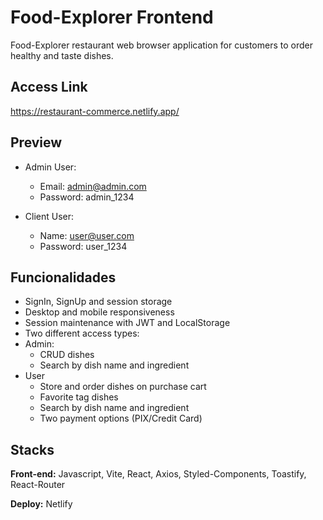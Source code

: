 # Food-Explorer Frontend

Food-Explorer restaurant web browser application for customers to order healthy and taste dishes.

## Access Link

https://restaurant-commerce.netlify.app/

## Preview

- Admin User:

  - Email: admin@admin.com
  - Password: admin_1234

- Client User:
  - Name: user@user.com
  - Password: user_1234

## Funcionalidades

- SignIn, SignUp and session storage
- Desktop and mobile responsiveness
- Session maintenance with JWT and LocalStorage
- Two different access types:
- Admin:
  - CRUD dishes
  - Search by dish name and ingredient
- User
  - Store and order dishes on purchase cart
  - Favorite tag dishes
  - Search by dish name and ingredient
  - Two payment options (PIX/Credit Card)

## Stacks

**Front-end:** Javascript, Vite, React, Axios, Styled-Components, Toastify, React-Router

**Deploy:** Netlify
